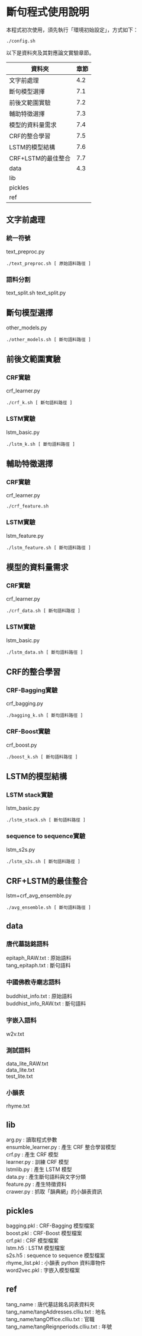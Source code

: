 # 斷句程式使用說明
本程式初次使用，須先執行「環境初始設定」，方式如下：
```
./config.sh
```

以下是資料夾及其對應論文實驗章節。

| 資料夾             | 章節 |
| ------------------ | ---- |
| 文字前處理         | 4.2  |
| 斷句模型選擇       | 7.1  |
| 前後文範圍實驗     | 7.2  |
| 輔助特徵選擇       | 7.3  |
| 模型的資料量需求   | 7.4  |
| CRF的整合學習      | 7.5  |
| LSTM的模型結構     | 7.6  |
| CRF+LSTM的最佳整合 | 7.7  |
| data               | 4.3  |
| lib                |      |
| pickles            |      |
| ref                |      |


## 文字前處理
### 統一符號
text_preproc.py
```
./text_preproc.sh [ 原始語料路徑 ]
```
### 語料分割
text_split.sh
text_split.py

## 斷句模型選擇
other_models.py
```
./other_models.sh [ 斷句語料路徑 ]
```

## 前後文範圍實驗
### CRF實驗
crf_learner.py
```
./crf_k.sh [ 斷句語料路徑 ]
```
### LSTM實驗
lstm_basic.py
```
./lstm_k.sh [ 斷句語料路徑 ]
```

## 輔助特徵選擇
### CRF實驗
crf_learner.py
```
./crf_feature.sh
```

### LSTM實驗
lstm_feature.py
```
./lstm_feature.sh [ 斷句語料路徑 ]
```

## 模型的資料量需求
### CRF實驗
crf_learner.py
```
./crf_data.sh [ 斷句語料路徑 ]
```
### LSTM實驗
lstm_basic.py
```
./lstm_data.sh [ 斷句語料路徑 ]
```

## CRF的整合學習
### CRF-Bagging實驗
crf_bagging.py
```
./bagging_k.sh [ 斷句語料路徑 ]
```
### CRF-Boost實驗
crf_boost.py
```
./boost_k.sh [ 斷句語料路徑 ]
```

## LSTM的模型結構
### LSTM stack實驗
lstm_basic.py
```
./lstm_stack.sh [ 斷句語料路徑 ]
```
### sequence to sequence實驗
lstm_s2s.py
```
./lstm_s2s.sh [ 斷句語料路徑 ]
```

## CRF+LSTM的最佳整合
lstm+crf_avg_ensemble.py
```
./avg_ensemble.sh [ 斷句語料路徑 ]
```

## data
### 唐代墓誌銘語料
epitaph_RAW.txt  : 原始語料  
tang_epitaph.txt : 斷句語料  
### 中國佛教寺廟志語料
buddhist_info.txt     : 原始語料  
buddhist_info_RAW.txt : 斷句語料  
### 字嵌入語料
w2v.txt
### 測試語料
data_lite_RAW.txt  
data_lite.txt  
test_lite.txt  
### 小韻表
rhyme.txt

## lib
arg.py              : 讀取程式參數  
ensumble_learner.py : 產生 CRF 整合學習模型  
crf.py              : 產生 CRF 模型  
learner.py          : 訓練 CRF 模型  
lstmlib.py          : 產生 LSTM 模型  
data.py             : 產生斷句語料與文字分類  
feature.py          : 產生特徵資料  
crawer.py           : 抓取「韻典網」的小韻表資訊  

## pickles
bagging.pkl    : CRF-Bagging 模型檔案  
boost.pkl      : CRF-Boost 模型檔案  
crf.pkl        : CRF 模型檔案  
lstm.h5        : LSTM 模型檔案  
s2s.h5         : sequence to sequence 模型檔案  
rhyme_list.pkl : 小韻表 python 資料庫物件  
word2vec.pkl   : 字嵌入模型檔案  

## ref
tang_name                            : 唐代墓誌銘名詞表資料夾  
tang_name/tangAddresses.clliu.txt    : 地名  
tang_name/tangOffice.clliu.txt       : 官職  
tang_name/tangReignperiods.clliu.txt : 年號  
